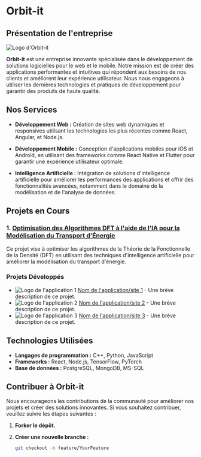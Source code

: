 # Orbit-it

## Présentation de l'entreprise

![Logo d'Orbit-it](images/logo.png) <!-- Remplacez par le chemin de votre image -->

**Orbit-it** est une entreprise innovante spécialisée dans le développement de solutions logicielles pour le web et le mobile. Notre mission est de créer des applications performantes et intuitives qui répondent aux besoins de nos clients et améliorent leur expérience utilisateur. Nous nous engageons à utiliser les dernières technologies et pratiques de développement pour garantir des produits de haute qualité.

## Nos Services

- **Développement Web :** Création de sites web dynamiques et responsives utilisant les technologies les plus récentes comme React, Angular, et Node.js.
  
- **Développement Mobile :** Conception d'applications mobiles pour iOS et Android, en utilisant des frameworks comme React Native et Flutter pour garantir une expérience utilisateur optimale.

- **Intelligence Artificielle :** Intégration de solutions d'intelligence artificielle pour améliorer les performances des applications et offrir des fonctionnalités avancées, notamment dans le domaine de la modélisation et de l'analyse de données.

## Projets en Cours

### 1. [Optimisation des Algorithmes DFT à l'aide de l'IA pour la Modélisation du Transport d'Énergie](lien_vers_le_projet)

Ce projet vise à optimiser les algorithmes de la Théorie de la Fonctionnelle de la Densité (DFT) en utilisant des techniques d'intelligence artificielle pour améliorer la modélisation du transport d'énergie.

### Projets Développés

- ![Logo de l'application 1](images/logo_app1.png) [Nom de l'application/site 1](lien_vers_application_1) - Une brève description de ce projet.
- ![Logo de l'application 2](images/logo_app2.png) [Nom de l'application/site 2](lien_vers_application_2) - Une brève description de ce projet.
- ![Logo de l'application 3](images/logo_app3.png) [Nom de l'application/site 3](lien_vers_application_3) - Une brève description de ce projet.

## Technologies Utilisées

- **Langages de programmation :** C++, Python, JavaScript
- **Frameworks :** React, Node.js, TensorFlow, PyTorch
- **Base de données :** PostgreSQL, MongoDB, MS-SQL

## Contribuer à Orbit-it

Nous encourageons les contributions de la communauté pour améliorer nos projets et créer des solutions innovantes. Si vous souhaitez contribuer, veuillez suivre les étapes suivantes :

1. **Forker le dépôt.**
2. **Créer une nouvelle branche :**

   ```bash
   git checkout -b feature/YourFeature

